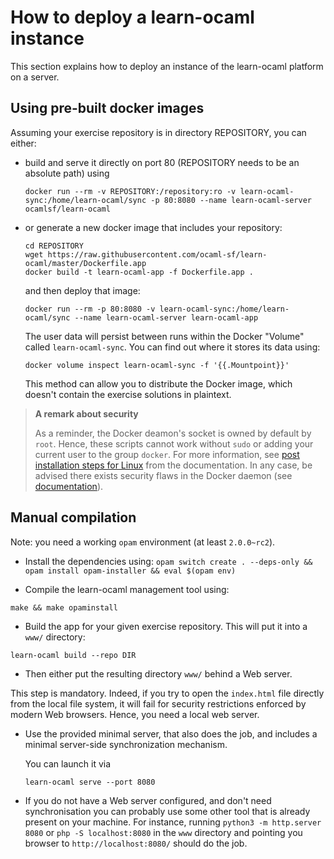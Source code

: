 How to deploy a learn-ocaml instance
====================================

This section explains how to deploy an instance of the learn-ocaml
platform on a server.

## Using pre-built docker images

Assuming your exercise repository is in directory REPOSITORY, you can either:

- build and serve it directly on port 80 (REPOSITORY needs to be an absolute
  path) using

      docker run --rm -v REPOSITORY:/repository:ro -v learn-ocaml-sync:/home/learn-ocaml/sync -p 80:8080 --name learn-ocaml-server ocamlsf/learn-ocaml

- or generate a new docker image that includes your repository:

      cd REPOSITORY
      wget https://raw.githubusercontent.com/ocaml-sf/learn-ocaml/master/Dockerfile.app
      docker build -t learn-ocaml-app -f Dockerfile.app .

  and then deploy that image:

      docker run --rm -p 80:8080 -v learn-ocaml-sync:/home/learn-ocaml/sync --name learn-ocaml-server learn-ocaml-app

  The user data will persist between runs within the Docker "Volume" called
  `learn-ocaml-sync`. You can find out where it stores its data using:

      docker volume inspect learn-ocaml-sync -f '{{.Mountpoint}}'

  This method can allow you to distribute the Docker image, which doesn't
  contain the exercise solutions in plaintext.

> **A remark about security**
>
> As a reminder, the Docker deamon's socket is owned by default by `root`.
> Hence, these scripts cannot work without `sudo` or adding your current user to
> the group `docker`. For more information, see
> [post installation steps for Linux](https://docs.docker.com/install/linux/linux-postinstall/)
> from the documentation. In any case, be advised there exists security flaws in
> the Docker daemon (see
> [documentation](https://docs.docker.com/engine/security/security/#docker-daemon-attack-surface)).

## Manual compilation

Note: you need a working ```opam``` environment (at least `2.0.0~rc2`).

* Install the dependencies using:
``
opam switch create . --deps-only && opam install opam-installer && eval $(opam env)
``

* Compile the learn-ocaml management tool using:
```
make && make opaminstall
```

* Build the app for your given exercise repository. This will put it into a
  `www/` directory:
```
learn-ocaml build --repo DIR
```

* Then either put the resulting directory ```www/``` behind a Web server.

This step is mandatory. Indeed, if you try to open the ```index.html``` file
directly from the local file system, it will fail for security restrictions
enforced by modern Web browsers. Hence, you need a local web server.

* Use the provided minimal server, that also does the job,
  and includes a minimal server-side synchronization mechanism.

  You can launch it via

      learn-ocaml serve --port 8080

* If you do not have a Web server configured, and don't need synchronisation you can probably use some
  other tool that is already present on your machine. For instance,
  running ```python3 -m http.server 8080``` or ```php -S
  localhost:8080``` in the ```www``` directory and pointing you browser
  to ```http://localhost:8080/``` should do the job.
